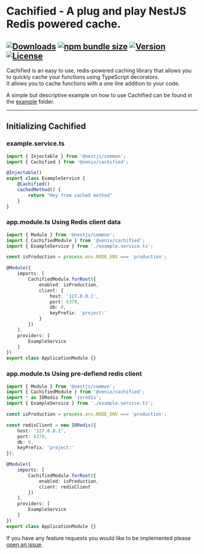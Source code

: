 # Cachified - A plug and play NestJS Redis powered cache.

[![Downloads](https://img.shields.io/npm/dt/@venix/cachified.svg)](https://www.npmjs.com/package/@venix/cachified)
[![npm bundle size](https://img.shields.io/bundlephobia/min/@venix/cachified.svg)](https://www.npmjs.com/package/@venix/cachified)
[![Version](https://img.shields.io/npm/v/@venix/cachified.svg)](https://www.npmjs.com/package/@venix/cachified)
[![License](https://img.shields.io/npm/l/@venix/cachified.svg)](https://www.npmjs.com/package/@venix/cachified)
---
Cachified is an easy to use, redis-powered caching library that allows you to quickly cache your functions using TypeScript decorators.  
It allows you to cache functions with a one line addition to your code. 

A simple but descriptive example on how to use Cachified can be found in the [example](https://github.com/widgetbot-io/cachified/tree/master/example) folder.

---

## Initializing Cachified

### example.service.ts
```ts
import { Injectable } from '@nestjs/common';
import { Cachified } from '@venix/cachified';

@Injectable()
export class ExampleService {
    @Cachified()
    cachedMethod() {
        return "Hey from cached method"       
    }
}
```

### app.module.ts Using Redis client data
```ts
import { Module } from '@nestjs/common';
import { CachifiedModule } from '@venix/cachified';
import { ExampleService } from './example.service.ts';

const isProduction = process.env.NODE_ENV === 'production';  

@Module({
    imports: [
        CachifiedModule.forRoot({
            enabled: isProduction,
            client: {
                host: '127.0.0.1',
                port: 6379,
                db: 0,
                keyPrefix: 'project:'
            }
        })
    ],
    providers: [
        ExampleService
    ]
})
export class ApplicationModule {}
```

### app.module.ts Using pre-defiend redis client
```ts
import { Module } from '@nestjs/common';
import { CachifiedModule } from '@venix/cachified';
import * as IORedis from 'ioredis';
import { ExampleService } from './example.service.ts';

const isProduction = process.env.NODE_ENV === 'production';  

const redisClient = new IORedis({
    host: '127.0.0.1',
    port: 6379,
    db: 0,
    keyPrefix: 'project:'
});

@Module({
    imports: [
        CachifiedModule.forRoot({
            enabled: isProduction,
            client: redisClient
        })
    ],
    providers: [
        ExampleService
    ]
})
export class ApplicationModule {}
```

If you have any feature requests you would like to be implemented please [open an issue](https://github.com/widgetbot-io/cachified/issues).